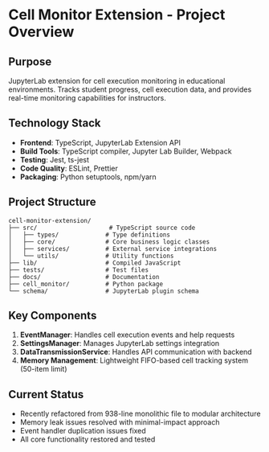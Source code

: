 # Cell Monitor Extension - Project Overview

## Purpose
JupyterLab extension for cell execution monitoring in educational environments. Tracks student progress, cell execution data, and provides real-time monitoring capabilities for instructors.

## Technology Stack
- **Frontend**: TypeScript, JupyterLab Extension API
- **Build Tools**: TypeScript compiler, Jupyter Lab Builder, Webpack
- **Testing**: Jest, ts-jest
- **Code Quality**: ESLint, Prettier
- **Packaging**: Python setuptools, npm/yarn

## Project Structure
```
cell-monitor-extension/
├── src/                    # TypeScript source code
│   ├── types/             # Type definitions
│   ├── core/              # Core business logic classes
│   ├── services/          # External service integrations
│   └── utils/             # Utility functions
├── lib/                   # Compiled JavaScript
├── tests/                 # Test files
├── docs/                  # Documentation
├── cell_monitor/          # Python package
└── schema/                # JupyterLab plugin schema
```

## Key Components
1. **EventManager**: Handles cell execution events and help requests
2. **SettingsManager**: Manages JupyterLab settings integration
3. **DataTransmissionService**: Handles API communication with backend
4. **Memory Management**: Lightweight FIFO-based cell tracking system (50-item limit)

## Current Status
- Recently refactored from 938-line monolithic file to modular architecture
- Memory leak issues resolved with minimal-impact approach
- Event handler duplication issues fixed
- All core functionality restored and tested
